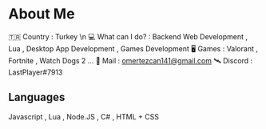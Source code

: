 # About Me

🇹🇷 Country : Turkey \n
💻 What can I do?  : Backend Web Development , Lua , Desktop App Development , Games Development
🖥️ Games : Valorant , Fortnite , Watch Dogs 2 ...
📧 Mail : omertezcan141@gmail.com
🛰️ Discord : LastPlayer#7913

## Languages

Javascript , Lua , Node.JS , C# , HTML + CSS
